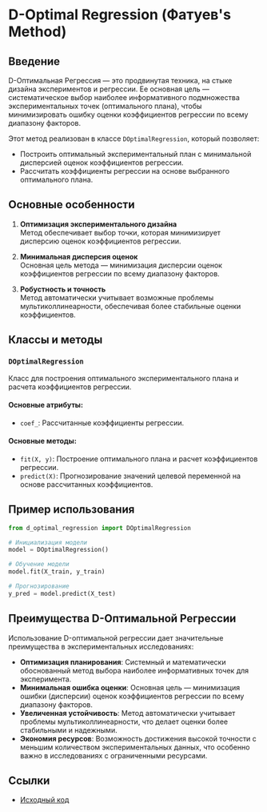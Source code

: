 # D-Optimal Regression (Фатуев's Method)

## Введение  
D-Оптимальная Регрессия — это продвинутая техника, на стыке дизайна экспериментов и регрессии. Ее основная цель — систематическое выбор наиболее информативного подмножества экспериментальных точек (оптимального плана), чтобы минимизировать ошибку оценки коэффициентов регрессии по всему диапазону факторов.  

Этот метод реализован в классе `DOptimalRegression`, который позволяет:  
- Построить оптимальный экспериментальный план с минимальной дисперсией оценок коэффициентов регрессии.  
- Рассчитать коэффициенты регрессии на основе выбранного оптимального плана.  

## Основные особенности  
1. **Оптимизация экспериментального дизайна**  
   Метод обеспечивает выбор точки, которая минимизирует дисперсию оценок коэффициентов регрессии.  

2. **Минимальная дисперсия оценок**  
   Основная цель метода — минимизация дисперсии оценок коэффициентов регрессии по всему диапазону факторов.  

3. **Робустность и точность**  
   Метод автоматически учитывает возможные проблемы мультиколлинеарности, обеспечивая более стабильные оценки коэффициентов.  

## Классы и методы  

### `DOptimalRegression`  
Класс для построения оптимального экспериментального плана и расчета коэффициентов регрессии.  

#### Основные атрибуты:  
- `coef_`: Рассчитанные коэффициенты регрессии.  

#### Основные методы:  
- `fit(X, y)`: Построение оптимального плана и расчет коэффициентов регрессии.  
- `predict(X)`: Прогнозирование значений целевой переменной на основе рассчитанных коэффициентов.  

## Пример использования  

```python
from d_optimal_regression import DOptimalRegression

# Инициализация модели
model = DOptimalRegression()

# Обучение модели
model.fit(X_train, y_train)

# Прогнозирование
y_pred = model.predict(X_test)
```

## Преимущества D-Оптимальной Регрессии  
Использование D-оптимальной регрессии дает значительные преимущества в экспериментальных исследованиях:  
- **Оптимизация планирования**: Системный и математически обоснованный метод выбора наиболее информативных точек для эксперимента.  
- **Минимальная ошибка оценки**: Основная цель — минимизация ошибки (дисперсии) оценок коэффициентов регрессии по всему диапазону факторов.  
- **Увеличенная устойчивость**: Метод автоматически учитывает проблемы мультиколлинеарности, что делает оценки более стабильными и надежными.  
- **Экономия ресурсов**: Возможность достижения высокой точности с меньшим количеством экспериментальных данных, что особенно важно в исследованиях с ограниченными ресурсами.  

## Ссылки  
- [Исходный код](https://github.com/redsun1988/DOptimalRegressor)  
